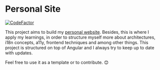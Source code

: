 # Personal Site

[![CodeFactor](https://www.codefactor.io/repository/github/lucs1590/personal_site/badge)](https://www.codefactor.io/repository/github/lucs1590/personal_site)

This project aims to build my [personal website](https://lucasbrito.now.sh/). Besides, this is where I apply my learnings, in order to structure myself more about architectures, i18n concepts, a11y, frontend techniques and among other things. This project is structured on top of Angular and I always try to keep up to date with updates.

Feel free to use it as a template or to contribute. 😊
